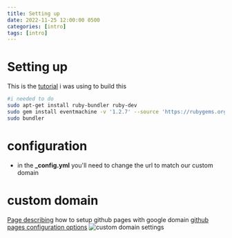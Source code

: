 ```yaml
---
title: Setting up
date: 2022-11-25 12:00:00 0500
categories: [intro]
tags: [intro]
---
```


# Setting up

This is the [tutorial](https://www.youtube.com/watch?v=F8iOU1ci19Q&t=328s) i was using to build this

```bash
#i needed to do 
sudo apt-get install ruby-bundler ruby-dev
sudo gem install eventmachine -v '1.2.7' --source 'https://rubygems.org/'
sudo bundler
```


# configuration
* in the **_config.yml** you'll need to change the url to match our custom domain 



# custom domain
[Page describing](https://dev.to/trentyang/how-to-setup-google-domain-for-github-pages-1p58) how to setup github pages with google domain
[github pages configuration options](https://docs.github.com/en/pages/configuring-a-custom-domain-for-your-github-pages-site/managing-a-custom-domain-for-your-github-pages-site#configuring-a-records-with-your-dns-provider)
![custom domain settings](/assets/images/configurationsPersonalWebsite.png)